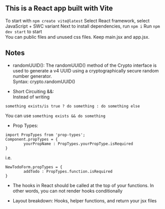 ## This is a React app built with Vite

To start with
``` npm create vite@latest ```
Select React framework, select JavaScript + SWC variant
Next to install dependencies, run ```npm i```
Run ```npm dev start``` to start
<br>
You can public files and unused css files. Keep main.jsx and app.jsx.

## Notes

- randomUUID(): The randomUUID() method of the Crypto interface is used to generate a v4 UUID using a cryptographically secure random number generator. <br>
Syntax: crypto.randomUUID()

- Short Circuiting &&: <br>
Instead of writing
```
something exists/is true ? do something : do something else
```
You can use ```something exists && do something```

- Prop Types: <br>
```
import PropTypes from 'prop-types';
Component.propTypes = {
        yourPropName : PropTypes.yourPropType.isRequired
}
```
i.e.
```
NewTodoForm.propTypes = {
        addTodo : PropTypes.function.isRequired
}
```

- The hooks in React should be called at the top of your functions. In other words, you can not render hooks conditionally

- Layout breakdown: Hooks, helper functions, and return your jsx files